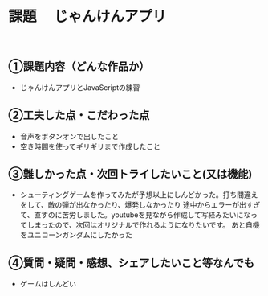 # 課題　 じゃんけんアプリ
​
## ①課題内容（どんな作品か）
- じゃんけんアプリとJavaScriptの練習
​
## ②工夫した点・こだわった点
- 音声をボタンオンで出したこと
- 空き時間を使ってギリギリまで作成したこと
​
## ③難しかった点・次回トライしたいこと(又は機能)
- シューティングゲームを作ってみたが予想以上にしんどかった。打ち間違えをして、敵の弾が出なかったり、爆発しなかったり
途中からエラーが出すぎて、直すのに苦労しました。youtubeを見ながら作成して写経みたいになってしまったので、次回はオリジナルで作れるようになりたいです。
あと自機をユニコーンガンダムにしたかった
​
## ④質問・疑問・感想、シェアしたいこと等なんでも
- ゲームはしんどい
